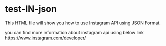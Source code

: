 # test-IN-json

This HTML file will show you how to use Instagram API using JSON Format. 

you can find more information about instagram api using below link
https://www.instagram.com/developer/
